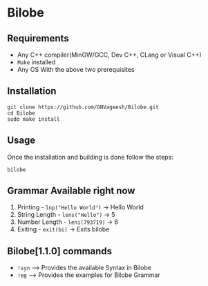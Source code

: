 # **Bilobe**

## Requirements
 - Any C++ compiler(MinGW/GCC, Dev C++, CLang or Visual C++)
 - `Make` installed
 - Any OS With the above two prerequisites

## Installation

`git clone https://github.com/GNVageesh/Bilobe.git` <br>
`cd Bilobe` <br>
`sudo make install`

## Usage

Once the installation and building is done follow the steps:

`bilobe`


## Grammar Available right now

1. Printing - `lnp("Hello World")` -> Hello World
2. String Length - `lens("Hello")` -> 5
3. Number Length - `leni(793719)` -> 6
4. Exiting - `exit(bi)` -> Exits bilobe

## Bilobe[1.1.0] commands

 - `!syn` --> Provides the available Syntax in Bilobe
 - `!eg` --> Provides the examples for Bilobe Grammar



